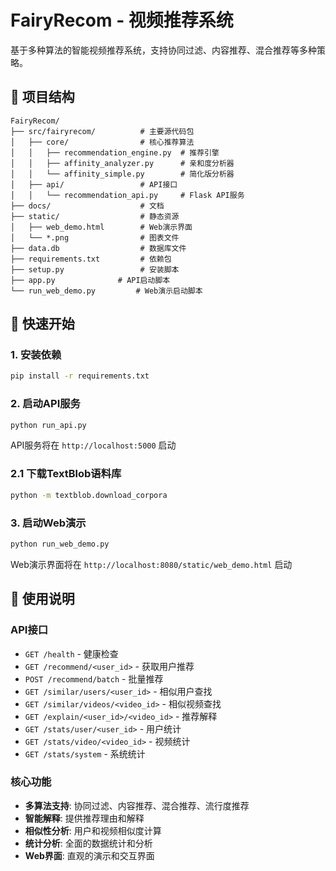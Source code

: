 # FairyRecom - 视频推荐系统

基于多种算法的智能视频推荐系统，支持协同过滤、内容推荐、混合推荐等多种策略。

## 📁 项目结构

```
FairyRecom/
├── src/fairyrecom/          # 主要源代码包
│   ├── core/                # 核心推荐算法
│   │   ├── recommendation_engine.py  # 推荐引擎
│   │   ├── affinity_analyzer.py      # 亲和度分析器
│   │   └── affinity_simple.py        # 简化版分析器
│   ├── api/                 # API接口
│   │   └── recommendation_api.py     # Flask API服务
├── docs/                    # 文档
├── static/                  # 静态资源
│   ├── web_demo.html        # Web演示界面
│   └── *.png                # 图表文件
├── data.db                  # 数据库文件
├── requirements.txt         # 依赖包
├── setup.py                 # 安装脚本
├── app.py              # API启动脚本
└── run_web_demo.py         # Web演示启动脚本
```

## 🚀 快速开始

### 1. 安装依赖

```bash
pip install -r requirements.txt
```

### 2. 启动API服务

```bash
python run_api.py
```

API服务将在 `http://localhost:5000` 启动

### 2.1 下载TextBlob语料库

```bash
python -m textblob.download_corpora
```

### 3. 启动Web演示

```bash
python run_web_demo.py
```

Web演示界面将在 `http://localhost:8080/static/web_demo.html` 启动

## 📖 使用说明

### API接口

- `GET /health` - 健康检查
- `GET /recommend/<user_id>` - 获取用户推荐
- `POST /recommend/batch` - 批量推荐
- `GET /similar/users/<user_id>` - 相似用户查找
- `GET /similar/videos/<video_id>` - 相似视频查找
- `GET /explain/<user_id>/<video_id>` - 推荐解释
- `GET /stats/user/<user_id>` - 用户统计
- `GET /stats/video/<video_id>` - 视频统计
- `GET /stats/system` - 系统统计

### 核心功能

- **多算法支持**: 协同过滤、内容推荐、混合推荐、流行度推荐
- **智能解释**: 提供推荐理由和解释
- **相似性分析**: 用户和视频相似度计算
- **统计分析**: 全面的数据统计和分析
- **Web界面**: 直观的演示和交互界面
